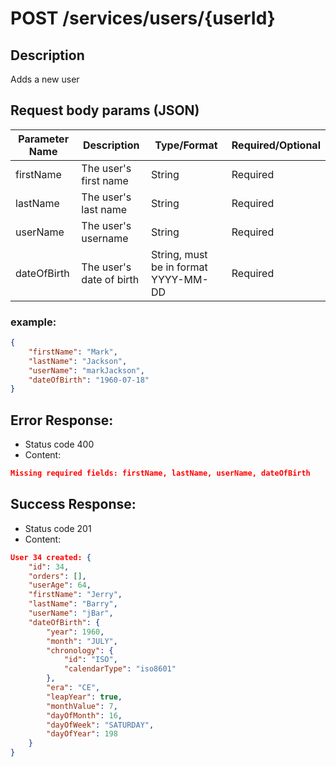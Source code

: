# POST /services/users/{userId}

## Description
Adds a new user

## Request body params (JSON)

| Parameter Name | Description              | Type/Format                           |Required/Optional|
|----------------|--------------------------|---------------------------------------|---|
| firstName      | The user's first name    | String                                |Required|
| lastName       | The user's last name     | String                                |Required|
| userName       | The user's username     | String                                |Required|
| dateOfBirth    | The user's date of birth | String, must be in format YYYY-MM-DD |Required|

### example:
```json
{
    "firstName": "Mark",
    "lastName": "Jackson",
    "userName": "markJackson",
    "dateOfBirth": "1960-07-18"
}
```
## Error Response:
* Status code 400
* Content:
```json
Missing required fields: firstName, lastName, userName, dateOfBirth
```

## Success Response:
* Status code 201
* Content:

```json
User 34 created: {
    "id": 34,
    "orders": [],
    "userAge": 64,
    "firstName": "Jerry",
    "lastName": "Barry",
    "userName": "jBar",
    "dateOfBirth": {
        "year": 1960,
        "month": "JULY",
        "chronology": {
            "id": "ISO",
            "calendarType": "iso8601"
        },
        "era": "CE",
        "leapYear": true,
        "monthValue": 7,
        "dayOfMonth": 16,
        "dayOfWeek": "SATURDAY",
        "dayOfYear": 198
    }
}
```